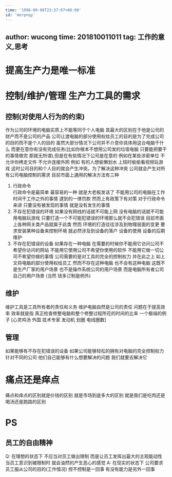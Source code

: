 ```yaml
---
time: '1996-09-08T23:37:07+08:00'
id: 'merpnqy'
---
```


author: wucong
time: 201810011011
tag: 工作的意义,思考
---
# 提高生产力是唯一标准

# 控制/维护/管理 生产力工具的需求
## 控制(对使用人行为的约束)
作为公司的环境的电脑实质上不能等同于个人电脑 其最大的区别在于他是公司的财产而不是公司的产品 公司让渡电脑的部分使用权给员工的目的是为了完成公司的目的而不是个人的目的
虽然大部分情况下公司并不介意你具体用这台电脑干什么 而更在意你有没有完成任务(比如你根本不想用公司发的垃圾电脑 只要能把要干的事情做完 那就无所谓),但是在有些情况下公司是在意的 例如在某些涉密单位 不允许你拷走文件 不允许连接外网 例如 有的人想偷懒划水 上班时偷偷看视频玩游戏 这时公司目的和个人目的就会产生冲突。为了解决这种冲突 公司就会产生对所有公司电脑控制的需求 目前市面上通用的解决方法有三种
1. 行政命令  
行政命令是最简单 最容易的一种 就是大老板发话了 不能用公司的电脑在工作时间干工作之外的事情 逮到的一律罚款
然而上有政策下有对策 对于行政命令来讲 只要没有被发现的事情 就是没有发生的事情
2. 不存在犯错误的环境
如果没有网线的话就不可能上网 没有电脑的话就不可能用电脑玩游戏 只要打造一个不可能犯错误的环境那么就不会犯错误 目前市面上各种网关类产品就属于此类
然而 环境的打造往往涉及到物理层面的变更 要求安装某种设备来控制环境 就必然涉及到设备的落户 设备的使用 设备的后期维护 
3. 不存在犯错误的设备
如果存在一种电脑 在需要的时候你不能用它访问公司不希望你访问的网站 不能用它使用公司不希望你使用的软件 不能用它做一切公司不希望你做的事情 公司需要的是对工具的完全的控制权力 并在此之上 如上文将电脑的部分使用权给员工 然而不存在这种电脑 也不会有这种电脑 这既不是生产厂家的用户场景 也不是操作系统公司的用户场景 而是电脑所有者公司自己的用户场景  (当然 钱多订制是例外)
## 维护
维护工具是工具所有者的责任和义务 维护电脑自然是公司的责任 问题在于提高效率 效率就是指 真正检查修整电脑和整个修整过程所花的时间的比率 一个极端的例子 [心灵鸡汤 外国 技术专家 发动机 划圈 电线圈数]
## 管理
如果能够有不存在犯错误的设备 如果公司能够轻松的拥有对电脑的完全控制权力 针对不同的公司 他们自己能够有什么想要解决的问题 我们就要去解决它

# 痛点还是痒点
痛点和痒点的区别就是价钱的区别 就是市场到底多大的区别 就是我们是吃肉还是喝汤还是跑路的区别 


# PS
## 员工的自由精神
Q: 在理想的状态下 不应当对员工做出限制 而是让员工发挥出最大的主观能动性 当员工意识到被限制时 就会油然的产生恶心的感觉
A: 在现实的状态下 公司要求员工服从公司的目的(工作情况) 控不控制是一回事 有没有能力是另外一回事